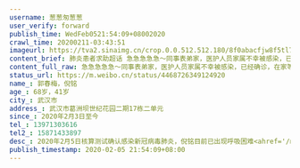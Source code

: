 ```yaml
---
username: 葱葱匆葱葱
user_verify: forward
publish_time: WedFeb0521:54:09+08002020
crawl_time: 20200211-03:43:51
imageurl: https://tva2.sinaimg.cn/crop.0.0.512.512.180/8f0abacfjw8f5tl7xrrg9j20e80e80t8.jpg?KID=imgbed,tva&Expires=1581374109&ssig=eDeZBvmsHz,http://n.sinaimg.cn/photo/5213b46e/20181127/timeline_card_small_super_default.png,https://wx3.sinaimg.cn/orj360/8f0abacfly1gblv8op84nj20m80gomxu.jpg,https://wx1.sinaimg.cn/orj360/8f0abacfly1gblv8rdtr2j20go0m8t96.jpg,https://wx2.sinaimg.cn/orj360/8f0abacfly1gblv8oa2xaj22o03k01ky.jpg,https://wx2.sinaimg.cn/orj360/8f0abacfly1gblv8qxmxsj22o03k0qv6.jpg
content_brief: 肺炎患者求助超话 急急急急急～同事表弟家，医护人员家属不幸被感染，已经确诊，在家等床位【姓名】郭春梅，倪铭【年龄】68岁，41岁【所在城市】武汉市【所在小区、社区】武汉市葛洲坝世纪花园二期17栋二单元【患病时间】2020年2月3日至今【联系方式】13971303616【其他紧急联系人】1587143 ...全文
content_full_raw: 急急急急急～同事表弟家，医护人员家属不幸被感染，已经确诊，在家等床位<br/>【姓名】郭春梅，倪铭<br/>【年龄】68岁，41岁<br/>【所在城市】武汉市<br/>【所在小区、社区】武汉市葛洲坝世纪花园二期17栋二单元<br/>【患病时间】2020年2月3日至今<br/>【联系方式】13971303616<br/>【其他紧急联系人】15871433897<br/>【病情描述】2020年2月5日核算测试确认感染新冠病毒肺炎，倪铭目前已出现呼吸困难<ahref='/n/人民日报'>@人民日报</a><ahref='/n/人民网'>@人民网</a><ahref='/n/央视新闻'>@央视新闻</a><ahref='/n/头条新闻'>@头条新闻</a>
status_url: https://m.weibo.cn/status/4468726349124920
name_: 郭春梅，倪铭
age_: 68岁，41岁
city_: 武汉市
address_: 武汉市葛洲坝世纪花园二期17栋二单元
since_: 2020年2月3日至今
tel_: 13971303616
tel2_: 15871433897
desc_: 2020年2月5日核算测试确认感染新冠病毒肺炎，倪铭目前已出现呼吸困难<ahref='/n/人民日报'>@人民日报</a><ahref='/n/人民网'>@人民网</a><ahref='/n/央视新闻'>@央视新闻</a><ahref='/n/头条新闻'>@头条新闻</a>
publish_timestamp: 2020-02-05 21:54:09+08:00
---
```

